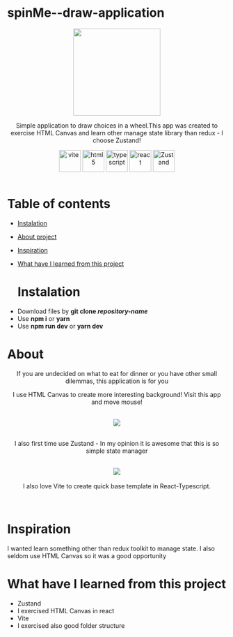 # spinMe--draw-application
<p align="center"> <img src="https://user-images.githubusercontent.com/77500425/188861912-fc3bd997-afb0-441b-b164-e4b0409e4241.png" height="200"/> </p>



<p align="center">Simple application to draw choices in a wheel.This app was created to exercise HTML Canvas and 
learn other manage state library than redux - I choose Zustand!</p>


<div align="center">
<img src="https://user-images.githubusercontent.com/77500425/188862747-34d46b46-169f-4efe-b2d4-fc4265305c32.svg" alt="vite" height="50"  align="center" title="Vite" />
<img src="https://user-images.githubusercontent.com/77500425/161312332-1842468e-46e2-4dc6-8996-4b4cc28bc4fd.png" alt="html5" height="50"  align="center" title="HTML" />
<img src="https://user-images.githubusercontent.com/77500425/161311954-e03613e7-54b2-4d1b-ac2e-559f8c1e9f2d.png" alt="typescript" height="50"  align="center" title="TS"/>
<img src="https://user-images.githubusercontent.com/77500425/161312615-f3961568-28bb-48fa-9d95-93ecd61337b3.png" alt="react"  height="50" align="center"/>
<img src="https://user-images.githubusercontent.com/77500425/188861464-3b5357c0-67b4-4190-9b64-8ce18c5822e4.png" alt="Zustand"  height="50" align="center" title="Zustand is awesome!"/>
</div>
<br />

# Table of contents
* [Instalation](#instalation)

* [About project](#about)

* [Inspiration](#inspiration)


* [What have I learned from this project](#what-have-i-learned-from-this-project)
  
  # Instalation
- Download files by **git clone _repository-name_**
- Use **npm i** or **yarn**
- Use **npm run dev** or **yarn dev**

# About 
<div align="center">
<p>If you are undecided on what to eat for dinner or you have other small dilemmas, this application is for you</p>
<p> I use HTML Canvas to create more interesting background! Visit this app and move mouse!</p>
<br/>
<img src="https://user-images.githubusercontent.com/77500425/188863110-3403d65c-f81f-400b-a66c-62ba67c9f8a9.png"  align="center" />
<br/>
<br/>
<p> I also first time use Zustand - In my opinion it is awesome that this is so simple state manager</p>
<br/>
<img src="https://user-images.githubusercontent.com/77500425/188864436-a0215583-22e1-4055-b334-cb6be49134ea.png"  align="center" />
<br/>
<br/>
I also love Vite to create quick base template in React-Typescript.
</div>
<br/>
<br/>

# Inspiration

I wanted learn something other than redux toolkit to manage state. I also seldom use HTML Canvas so it was a good opportunity


# What have I learned from this project

- Zustand
- I exercised HTML Canvas in react
- Vite
- I exercised also good folder structure

